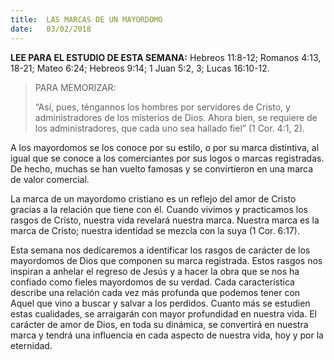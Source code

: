 ```yaml
---
title:  LAS MARCAS DE UN MAYORDOMO
date:   03/02/2018
---
```


**LEE PARA EL ESTUDIO DE ESTA SEMANA:** Hebreos 11:8-12; Romanos 4:13, 18-21; Mateo 6:24; Hebreos 9:14; 1 Juan 5:2, 3; Lucas 16:10-12.

><p>PARA MEMORIZAR:</p>
>“Así, pues, téngannos los hombres por servidores de Cristo, y administradores de los misterios de Dios. Ahora bien, se requiere de los administradores, que cada uno sea hallado fiel” (1 Cor. 4:1, 2). 

A los mayordomos se los conoce por su estilo, o por su marca distintiva, al igual que se conoce a los comerciantes por sus logos o marcas registradas. De hecho, muchas se han vuelto famosas y se convirtieron en una marca de valor comercial.

La marca de un mayordomo cristiano es un reflejo del amor de Cristo gracias a la relación que tiene con él. Cuando vivimos y practicamos los rasgos de Cristo, nuestra vida revelará nuestra marca. Nuestra marca es la marca de Cristo; nuestra identidad se mezcla con la suya (1 Cor. 6:17). 

Esta semana nos dedicaremos a identificar los rasgos de carácter de los mayordomos de Dios que componen su marca registrada. Estos rasgos nos inspiran a anhelar el regreso de Jesús y a hacer la obra que se nos ha confiado como fieles mayordomos de su verdad. Cada característica describe una relación cada vez más profunda que podemos tener con Aquel que vino a buscar y salvar a los perdidos. Cuanto más se estudien estas cualidades, se arraigarán con mayor profundidad en nuestra vida. El carácter de amor de Dios, en toda su dinámica, se convertirá en nuestra marca y tendrá una influencia en cada aspecto de nuestra vida, hoy y por la eternidad. 